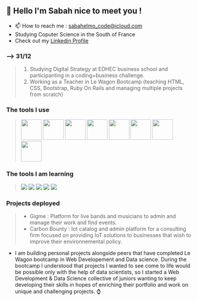 ## 👋 Hello I'm Sabah nice to meet you !
  * 📫 How to reach me : sabahelmo_code@icloud.com
  * Studying Coputer Science in the South of France
  * Check out my [Linkedin Profile](https://www.linkedin.com/in/sabah-e-a61047238/ "Linkedin Profile")

### --> 31/12
> 1.  Studying Digital Strategy at EDHEC business school and participanting in a coding+business challenge.
> 2.  Working as a Teacher in Le Wagon Bootcamp (teaching HTML, CSS, Bootstrap, Ruby On Rails and managing multiple projects from scratch)

### The tools I use
> <img src="https://cdn.jsdelivr.net/gh/devicons/devicon/icons/sqlite/sqlite-plain-wordmark.svg" width="55" height="55"/>
> <img src="https://cdn.jsdelivr.net/gh/devicons/devicon/icons/postgresql/postgresql-original-wordmark.svg" width="55" height="55"/>
> <img src="https://cdn.jsdelivr.net/gh/devicons/devicon/icons/mysql/mysql-original-wordmark.svg" width="55" height="55"/>
> <img src="https://cdn.jsdelivr.net/gh/devicons/devicon/icons/rails/rails-plain-wordmark.svg"width="55" height="55" />
> <img src="https://cdn.jsdelivr.net/gh/devicons/devicon/icons/html5/html5-original-wordmark.svg" width="55" height="55"/>
> <img src="https://cdn.jsdelivr.net/gh/devicons/devicon/icons/javascript/javascript-original.svg" width="55" height="55"/>
> <img src="https://cdn.jsdelivr.net/gh/devicons/devicon/icons/css3/css3-original-wordmark.svg" width="55" height="55"/>
> <img src="https://cdn.jsdelivr.net/gh/devicons/devicon/icons/bootstrap/bootstrap-plain-wordmark.svg" width="55" height="55"/>

### The tools I am learning
> <img src="https://cdn.jsdelivr.net/gh/devicons/devicon/icons/c/c-original.svg" />
> <img src="https://cdn.jsdelivr.net/gh/devicons/devicon/icons/linux/linux-original.svg" />
> <img src="https://cdn.jsdelivr.net/gh/devicons/devicon/icons/bash/bash-original.svg" />
> <img src="https://cdn.jsdelivr.net/gh/devicons/devicon/icons/flutter/flutter-original.svg" />
> <img src="https://cdn.jsdelivr.net/gh/devicons/devicon/icons/react/react-original-wordmark.svg" />

### Projects deployed
> * Gigme : Platform for live bands and musicians to admin and manage their work and find events.
> * Carbon Bounty : Iot catalog and admin platform for a consulting firm focused on providing IoT solutions to businesses that wish to improve their environnemental policy.

* I am building personal projects alongside peers that have completed Le Wagon bootcamp in Web Developement and Data science.
  During the bootcamp I understood that projects I wanted to see come to life would be possible only with the help of data scientists, so I started a Web Development & Data Science collective of juniors wanting to keep developing their skills in hopes of enriching their portfolio and work on unique and challenging projects. ⌚️

<!---
sabah00100100/sabah00100100 is a ✨ special ✨ repository because its `README.md` (this file) appears on your GitHub profile.
You can click the Preview link to take a look at your changes.
--->
<link rel="stylesheet" href="devicon.min.css">
